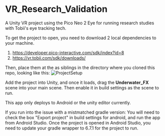 # VR_Research_Validation
A Unity VR project using the Pico Neo 2 Eye for running research studies with Tobii's eye tracking tech.

To get the project to open, you need to download 2 local dependencies to your machine.
1) https://developer.pico-interactive.com/sdk/index?id=8 
2) https://vr.tobii.com/sdk/downloads/

Then, place them at the as siblings in the directory where you cloned this repo, looking like this:
![ProjectSetup](https://user-images.githubusercontent.com/5590748/123523524-f2a12a00-d678-11eb-86e6-f5e574de60ea.png)

Add the project into Unity, and once it loads, drag the **Underwater_FX** scene into your main scene. Then enable it in build settings as the scene to run.

This app only deploys to Android or the unity editor currently.

If you run into the issue with a mistmatched gradle version:
You will need to check the box "Export project" in build settings for android, and run the app from Android Studio. 
Once the project is opened in Android Studio, you need to update your gradle wrapper to 6.7.1 for the project to run.
